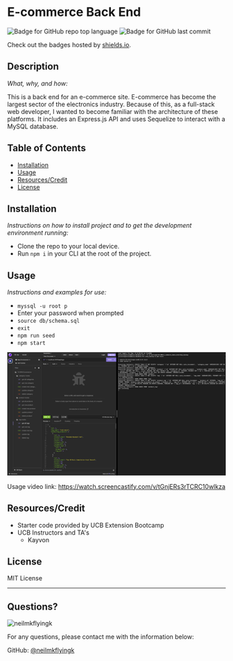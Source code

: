 # E-commerce Back End

![Badge for GitHub repo top language](https://img.shields.io/github/languages/top/neilmkflyingk/shop_backup?style=flat&logo=appveyor) ![Badge for GitHub last commit](https://img.shields.io/github/last-commit/neilmkflyingk/shop_backup?style=flat&logo=appveyor)

Check out the badges hosted by [shields.io](https://shields.io/).


## Description 

*What, why, and how:* 

This is a back end for an e-commerce site. E-commerce has become the largest sector of the electronics industry. Because of this, as a full-stack web developer, I wanted to become familiar with the architecture of these platforms. It includes an Express.js API and uses Sequelize to interact with a MySQL database.

## Table of Contents
* [Installation](#installation)
* [Usage](#usage)
* [Resources/Credit](#resourcescredit)
* [License](#license)

## Installation

*Instructions on how to install project and to get the development environment running:*

- Clone the repo to your local device.
- Run `npm i` in your CLI at the root of the project.

## Usage 

*Instructions and examples for use:*

- `myssql -u root p`
- Enter your password when prompted
- `source db/schema.sql`
- `exit`
- `npm run seed`
- `npm start`

![Screenshot](Assets/Screenshot.png)

Usage video link: https://watch.screencastify.com/v/tGnjERs3rTCRC10wlkza 

## Resources/Credit

- Starter code provided by UCB Extension Bootcamp
- UCB Instructors and TA's
  - Kayvon

## License

MIT License

---

## Questions?

<img src="https://avatars.githubusercontent.com/u/126199320?v=4" alt="neilmkflyingk" width="40%" />

For any questions, please contact me with the information below:

GitHub: [@neilmkflyingk](https://api.github.com/users/neilmkflyingk)
